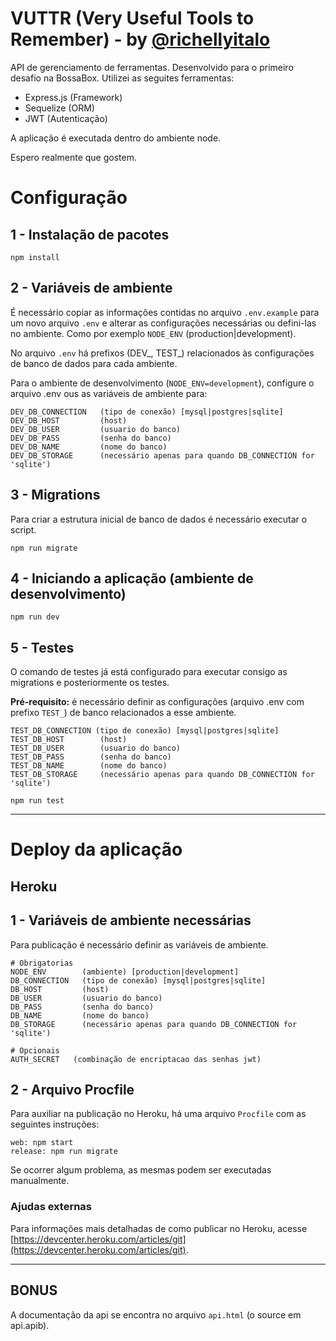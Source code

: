 # VUTTR (Very Useful Tools to Remember) - by [@richellyitalo](https://twitter.com/richellyitalo)

API de gerenciamento de ferramentas. Desenvolvido para o primeiro desafio na BossaBox.
Utilizei as seguites ferramentas:

* Express.js (Framework)
* Sequelize (ORM)
* JWT (Autenticação)

A aplicação é executada dentro do ambiente node.

Espero realmente que gostem.

# Configuração

## 1 - Instalação de pacotes
`npm install`

## 2 - Variáveis de ambiente
É necessário copiar as informações contidas no arquivo `.env.example` para um novo arquivo `.env` e alterar as configurações necessárias ou defini-las no ambiente. Como por exemplo `NODE_ENV` (production|development).

No arquivo `.env` há prefixos (DEV_, TEST_) relacionados às configurações de banco de dados para cada ambiente.

Para o ambiente de desenvolvimento (`NODE_ENV=development`), configure o arquivo .env ous as variáveis de ambiente para:

```
DEV_DB_CONNECTION   (tipo de conexão) [mysql|postgres|sqlite]
DEV_DB_HOST         (host)
DEV_DB_USER         (usuario do banco)
DEV_DB_PASS         (senha do banco)
DEV_DB_NAME         (nome do banco)
DEV_DB_STORAGE      (necessário apenas para quando DB_CONNECTION for 'sqlite')
```


## 3 - Migrations
Para criar a estrutura inicial de banco de dados é necessário executar o script.

`npm run migrate`


##  4 - Iniciando a aplicação (ambiente de desenvolvimento)
`npm run dev`


## 5 - Testes
O comando de testes já está configurado para executar consigo as migrations e posteriormente os testes.

**Pré-requisito:** é necessário definir as configurações (arquivo .env com prefixo `TEST_`) de banco relacionados a esse ambiente.
```
TEST_DB_CONNECTION (tipo de conexão) [mysql|postgres|sqlite]
TEST_DB_HOST        (host)
TEST_DB_USER        (usuario do banco)
TEST_DB_PASS        (senha do banco)
TEST_DB_NAME        (nome do banco)
TEST_DB_STORAGE     (necessário apenas para quando DB_CONNECTION for 'sqlite')
```

`npm run test`

---

# Deploy da aplicação
## Heroku

## 1 - Variáveis de ambiente necessárias
Para publicação é necessário definir as variáveis de ambiente.
```
# Obrigatorias
NODE_ENV        (ambiente) [production|development]
DB_CONNECTION   (tipo de conexão) [mysql|postgres|sqlite]
DB_HOST         (host)
DB_USER         (usuario do banco)
DB_PASS         (senha do banco)
DB_NAME         (nome do banco)
DB_STORAGE      (necessário apenas para quando DB_CONNECTION for 'sqlite')

# Opcionais
AUTH_SECRET   (combinação de encriptacao das senhas jwt)
```

## 2 - Arquivo Procfile
Para auxiliar na publicação no Heroku, há uma arquivo `Procfile` com as seguintes instruções:
```
web: npm start
release: npm run migrate
```

Se ocorrer algum problema, as mesmas podem ser executadas manualmente.

### Ajudas externas
Para informações mais detalhadas de como publicar no Heroku, acesse [https://devcenter.heroku.com/articles/git](https://devcenter.heroku.com/articles/git).

---

## BONUS

A documentação da api se encontra no arquivo `api.html` (o source em api.apib).
